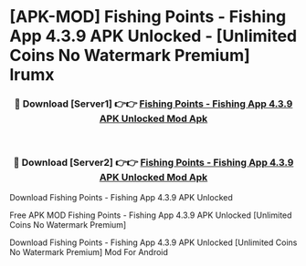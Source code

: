 # [APK-MOD] Fishing Points - Fishing App 4.3.9 APK Unlocked - [Unlimited Coins No Watermark Premium] lrumx



<div align="center">
<h3>🔴 Download [Server1] 👉👉 <a href="https://momento.my/?title=Fishing_Points_-_Fishing_App_4.3.9_APK_Unlocked">Fishing Points - Fishing App 4.3.9 APK Unlocked Mod Apk</a></h3><br>

<h3>🔴 Download [Server2] 👉👉 <a href="https://momento.my/?title=Fishing_Points_-_Fishing_App_4.3.9_APK_Unlocked">Fishing Points - Fishing App 4.3.9 APK Unlocked Mod Apk</a></h3>
</div>



Download Fishing Points - Fishing App 4.3.9 APK Unlocked 

Free APK MOD Fishing Points - Fishing App 4.3.9 APK Unlocked [Unlimited Coins No Watermark Premium]

Download Fishing Points - Fishing App 4.3.9 APK Unlocked [Unlimited Coins No Watermark Premium] Mod For Android
